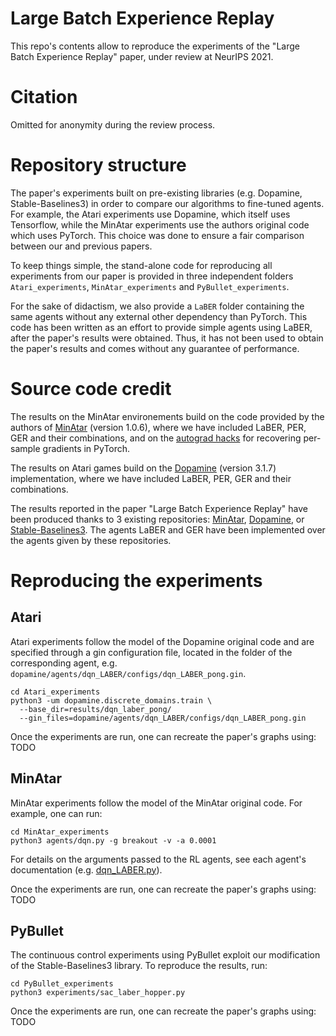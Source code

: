 # Large Batch Experience Replay

This repo's contents allow to reproduce the experiments of the "Large Batch Experience Replay" paper, under review at NeurIPS 2021.

# Citation

Omitted for anonymity during the review process.

# Repository structure

The paper's experiments built on pre-existing libraries (e.g. Dopamine, Stable-Baselines3) in order to compare our algorithms to fine-tuned agents. For example, the Atari experiments use Dopamine, which itself uses Tensorflow, while the MinAtar experiments use the authors original code which uses PyTorch. This choice was done to ensure a fair comparison between our and previous papers.

To keep things simple, the stand-alone code for reproducing all experiments from our paper is provided in three independent folders `Atari_experiments`, `MinAtar_experiments` and `PyBullet_experiments`.

For the sake of didactism, we also provide a `LaBER` folder containing the same agents without any external other dependency than PyTorch. This code has been written as an effort to provide simple agents using LaBER, after the paper's results were obtained. Thus, it has not been used to obtain the paper's results and comes without any guarantee of performance.

# Source code credit

The results on the MinAtar environements build on the code provided by the authors of [MinAtar](https://github.com/kenjyoung/MinAtar) (version 1.0.6), where we have included LaBER, PER, GER and their combinations, and on the [autograd hacks](https://github.com/cybertronai/autograd-hacks) for recovering per-sample gradients in PyTorch.

The results on Atari games build on the [Dopamine](https://github.com/google/dopamine) (version 3.1.7) implementation, where we have included LaBER, PER, GER and their combinations.

The results reported in the paper "Large Batch Experience Replay" have been produced thanks to 3 existing repositories: [MinAtar](https://github.com/kenjyoung/MinAtar), [Dopamine](https://github.com/google/dopamine), or [Stable-Baselines3](https://github.com/DLR-RM/stable-baselines3). The agents LaBER and GER have been implemented over the agents given by these repositories. 

# Reproducing the experiments

## Atari

Atari experiments follow the model of the Dopamine original code and are specified through a gin configuration file, located in the folder of the corresponding agent, e.g. `dopamine/agents/dqn_LABER/configs/dqn_LABER_pong.gin`.

```
cd Atari_experiments
python3 -um dopamine.discrete_domains.train \
  --base_dir=results/dqn_laber_pong/ 
  --gin_files=dopamine/agents/dqn_LABER/configs/dqn_LABER_pong.gin
```

Once the experiments are run, one can recreate the paper's graphs using:
TODO

## MinAtar

MinAtar experiments follow the model of the MinAtar original code. For example, one can run:

```
cd MinAtar_experiments
python3 agents/dqn.py -g breakout -v -a 0.0001
```

For details on the arguments passed to the RL agents, see each agent's documentation (e.g. [dqn_LABER.py](agents/dqn_LABER.py)).

Once the experiments are run, one can recreate the paper's graphs using:
TODO

## PyBullet

The continuous control experiments using PyBullet exploit our modification of the Stable-Baselines3 library. To reproduce the results, run:

```
cd PyBullet_experiments
python3 experiments/sac_laber_hopper.py
```

Once the experiments are run, one can recreate the paper's graphs using:
TODO
